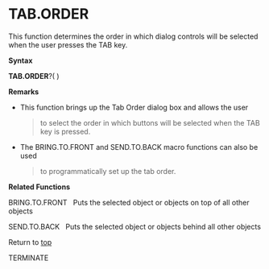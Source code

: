 TAB.ORDER
=========

This function determines the order in which dialog controls will be
selected when the user presses the TAB key.

**Syntax**

**TAB.ORDER**?( )

**Remarks**

-   This function brings up the Tab Order dialog box and allows the user
    > to select the order in which buttons will be selected when the TAB
    > key is pressed.

-   The BRING.TO.FRONT and SEND.TO.BACK macro functions can also be used
    > to programmatically set up the tab order.

**Related Functions**

BRING.TO.FRONT   Puts the selected object or objects on top of all other
objects

SEND.TO.BACK   Puts the selected object or objects behind all other
objects

Return to [top](#T)

TERMINATE
